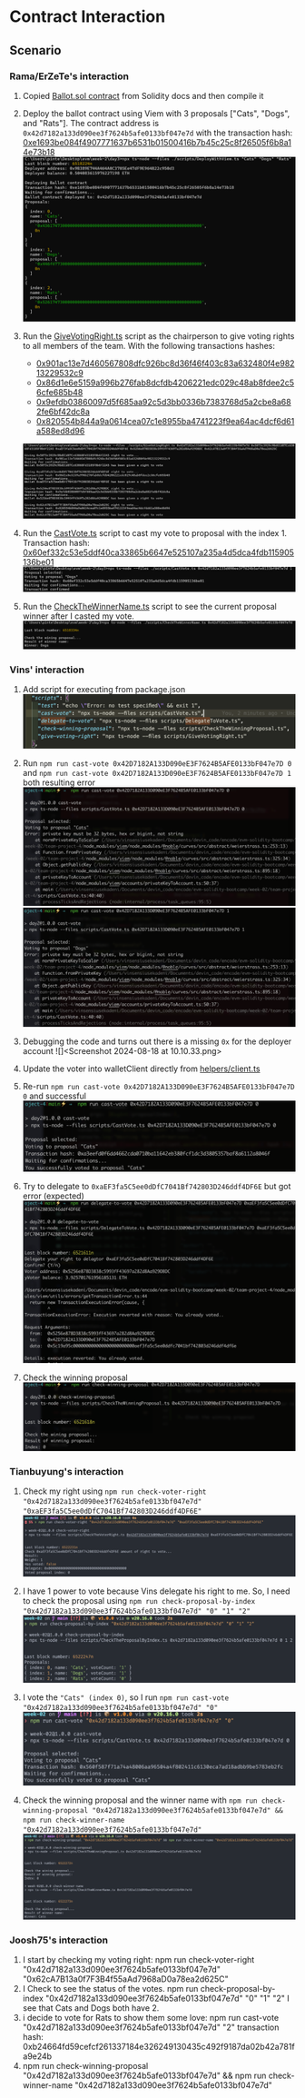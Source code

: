 # Contract Interaction

## Scenario

### Rama/ErZeTe's interaction

1. Copied [Ballot.sol contract](../contracts/Ballot.sol) from Solidity docs and then compile it

2. Deploy the ballot contract using Viem with 3 proposals ["Cats", "Dogs", and "Rats"]. The contract address is `0x42d7182a133d090ee3f7624b5afe0133bf047e7d` with the transaction hash: [0xe1693be084f4907771637b6531b01500416b7b45c25c8f26505f6b8a14e73b18](https://sepolia.etherscan.io/tx/0xe1693be084f4907771637b6531b01500416b7b45c25c8f26505f6b8a14e73b18)
   ![Deploying contract using viem](<Screenshot 2024-08-17 214919.png>)

3. Run the [GiveVotingRight.ts](../scripts/GiveVotingRight.ts) script as the chairperson to give voting rights to all members of the team. With the following transactions hashes:

   - [0x901ac13e7d460567808dfc926bc8d36f46f403c83a632480f4e98213229532c9](https://sepolia.etherscan.io/tx/0x901ac13e7d460567808dfc926bc8d36f46f403c83a632480f4e98213229532c9)
   - [0x86d1e6e5159a996b276fab8dcfdb4206221edc029c48ab8fdee2c56cfe685b48](https://sepolia.etherscan.io/tx/0x86d1e6e5159a996b276fab8dcfdb4206221edc029c48ab8fdee2c56cfe685b48)
   - [0x9efdb03860097d5f685aa92c5d3bb0336b7383768d5a2cbe8a682fe6bf42dc8a](https://sepolia.etherscan.io/tx/0x9efdb03860097d5f685aa92c5d3bb0336b7383768d5a2cbe8a682fe6bf42dc8a)
   - [0x820554b844a9a0614cea07c1e8955ba4741223f9ea64ac4dcf6d61a588ed8d96](https://sepolia.etherscan.io/tx/0x820554b844a9a0614cea07c1e8955ba4741223f9ea64ac4dcf6d61a588ed8d96)

   ![Give voting right to team members](<Screenshot 2024-08-17 220045.png>)

4. Run the [CastVote.ts](../scripts/CastVote.ts) script to cast my vote to proposal with the index 1.
   Transaction hash: [0x60ef332c53e5ddf40ca33865b6647e525107a235a4d5dca4fdb115905136be01](https://sepolia.etherscan.io/tx/0x60ef332c53e5ddf40ca33865b6647e525107a235a4d5dca4fdb115905136be01)
   ![Run script to cast vote](<Screenshot 2024-08-17 220844.png>)

5. Run the [CheckTheWinnerName.ts](../scripts/CheckTheWinnerName.ts) script to see the current proposal winner after I casted my vote.
   ![Check current winner](<Screenshot 2024-08-17 221117.png>)

### Vins' interaction

1. Add script for executing from package.json ![](<Screenshot 2024-08-18 at 10.25.16.png>)

2. Run `npm run cast-vote 0x42D7182A133D090eE3F7624B5AFE0133bF047e7D 0` and `npm run cast-vote 0x42D7182A133D090eE3F7624B5AFE0133bF047e7D 1` both resulting error ![](<Screenshot 2024-08-18 at 10.11.06.png>) ![](<Screenshot 2024-08-18 at 10.11.12.png>)

3. Debugging the code and turns out there is a missing `0x` for the deployer account ![]<Screenshot 2024-08-18 at 10.10.33.png>

4. Update the voter into walletClient directly from [helpers/client.ts](../helpers/client.ts#L16)

5. Re-run `npm run cast-vote 0x42D7182A133D090eE3F7624B5AFE0133bF047e7D 0` and successful ![](<Screenshot 2024-08-18 at 10.10.55.png>)

6. Try to delegate to `0xaEF3fa5C5ee0dDfC7041Bf742803D246ddf4DF6E` but got error (expected) ![](<Screenshot 2024-08-18 at 10.23.35.png>)

7. Check the winning proposal ![](<Screenshot 2024-08-18 at 10.26.00.png>)

### Tianbuyung's interaction

1. Check my right using `npm run check-voter-right "0x42d7182a133d090ee3f7624b5afe0133bf047e7d" "0xaEF3fa5C5ee0dDfC7041Bf742803D246ddf4DF6E"`
   ![tianbuyung voting right](<Screenshot 2024-08-18 at 12.42.23.png>)

2. I have 1 power to vote because Vins delegate his right to me. So, I need to check the proposal using `npm run check-proposal-by-index "0x42d7182a133d090ee3f7624b5afe0133bf047e7d" "0" "1" "2"`
   ![the proposals](<Screenshot 2024-08-18 at 12.45.51.png>)

3. I vote the `"Cats" (index 0)`, so I run `npm run cast-vote "0x42d7182a133d090ee3f7624b5afe0133bf047e7d" "0"`
   ![tianbuyung's vote](<Screenshot 2024-08-18 at 12.48.58.png>)

4. Check the winning proposal and the winner name with `npm run check-winning-proposal "0x42d7182a133d090ee3f7624b5afe0133bf047e7d" && npm run check-winner-name "0x42d7182a133d090ee3f7624b5afe0133bf047e7d"`
   ![the winning proposal after tianbuyung voted](<Screenshot 2024-08-18 at 12.50.49.png>)

### Joosh75's interaction

   1. I start by checking my voting right:
npm run check-voter-right "0x42d7182a133d090ee3f7624b5afe0133bf047e7d" "0x62cA7B13a0f7F3B4f55aAd7968aD0a78ea2d625C"
2. I Check to see the status of the votes.
npm run check-proposal-by-index "0x42d7182a133d090ee3f7624b5afe0133bf047e7d" "0" "1" "2"
I see that Cats and Dogs both have 2.
3. i decide to vote for Rats to show them some love:
npm run cast-vote "0x42d7182a133d090ee3f7624b5afe0133bf047e7d" "2"
transaction hash:
0xb24664fd59cefcf261337184e326249130435c492f9187da02b42a781fa9e24b
4. npm run check-winning-proposal "0x42d7182a133d090ee3f7624b5afe0133bf047e7d" && npm run check-winner-name "0x42d7182a133d090ee3f7624b5afe0133bf047e7d"
